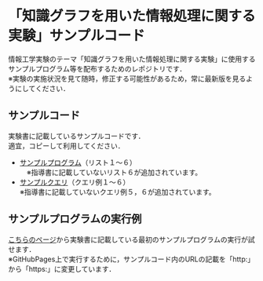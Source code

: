 # 「知識グラフを用いた情報処理に関する実験」サンプルコード
情報工学実験のテーマ「知識グラフを用いた情報処理に関する実験」に使用するサンプルプログラム等を配布するためのレポジトリです．  
※実験の実施状況を見て随時，修正する可能性があるため，常に最新版を見るようにしてください．

## サンプルコード
実験書に記載しているサンプルコードです．  
適宜，コピーして利用してください．
- [サンプルプログラム](SampleCode/List.md)（リスト１～６）  
　※指導書に記載していないリスト６が追加されています。
- [サンプルクエリ](SampleCode/query.md)（クエリ例１～６）  
  ※指導書に記載していないクエリ例５，６が追加されています。

## サンプルプログラムの実行例
[こちらのページ](https://koujikozaki.github.io/KG-Proccesing-Experiment/)から実験書に記載している最初のサンプルプログラムの実行が試せます．  
※GitHubPages上で実行するために，サンプルコード内のURLの記載を「http:」から「https:」に変更しています．
